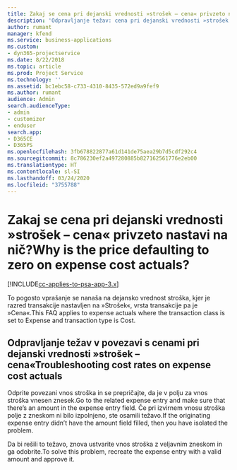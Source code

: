 ```yaml
---
title: Zakaj se cena pri dejanski vrednosti »strošek – cena« privzeto nastavi na nič?
description: 'Odpravljanje težav: cena pri dejanski vrednosti »strošek – cena« se privzeto nastavi na 0.'
author: rumant
manager: kfend
ms.service: business-applications
ms.custom:
- dyn365-projectservice
ms.date: 8/22/2018
ms.topic: article
ms.prod: Project Service
ms.technology: ''
ms.assetid: bc1ebc58-c733-4310-8435-572ed9a9fef9
ms.author: rumant
audience: Admin
search.audienceType:
- admin
- customizer
- enduser
search.app:
- D365CE
- D365PS
ms.openlocfilehash: 3fb678822877a61d141de75aea29b7d5cdf292c4
ms.sourcegitcommit: 8c786230ef2a497280885b827162561776e2eb00
ms.translationtype: HT
ms.contentlocale: sl-SI
ms.lasthandoff: 03/24/2020
ms.locfileid: "3755788"
---
```

# <a name="why-is-the-price-defaulting-to-zero-on-expense-cost-actuals"></a><span data-ttu-id="f16b1-103">Zakaj se cena pri dejanski vrednosti »strošek – cena« privzeto nastavi na nič?</span><span class="sxs-lookup"><span data-stu-id="f16b1-103">Why is the price defaulting to zero on expense cost actuals?</span></span>

[!INCLUDE[cc-applies-to-psa-app-3.x](../includes/cc-applies-to-psa-app-3x.md)]

<span data-ttu-id="f16b1-104">To pogosto vprašanje se nanaša na dejansko vrednost stroška, kjer je razred transakcije nastavljen na »Strošek«, vrsta transakcije pa je »Cena«.</span><span class="sxs-lookup"><span data-stu-id="f16b1-104">This FAQ applies to expense actuals where the transaction class is set to Expense and transaction type is Cost.</span></span>

## <a name="troubleshooting-cost-rates-on-expense-cost-actuals"></a><span data-ttu-id="f16b1-105">Odpravljanje težav v povezavi s cenami pri dejanski vrednosti »strošek – cena«</span><span class="sxs-lookup"><span data-stu-id="f16b1-105">Troubleshooting cost rates on expense cost actuals</span></span>

<span data-ttu-id="f16b1-106">Odprite povezani vnos stroška in se prepričajte, da je v polju za vnos stroška vnesen znesek.</span><span class="sxs-lookup"><span data-stu-id="f16b1-106">Go to the related expense entry and make sure that there’s an amount in the expense entry field.</span></span> <span data-ttu-id="f16b1-107">Če pri izvirnem vnosu stroška polje z zneskom ni bilo izpolnjeno, ste osamili težavo.</span><span class="sxs-lookup"><span data-stu-id="f16b1-107">If the originating expense entry didn’t have the amount field filled, then you have isolated the problem.</span></span>
 
<span data-ttu-id="f16b1-108">Da bi rešili to težavo, znova ustvarite vnos stroška z veljavnim zneskom in ga odobrite.</span><span class="sxs-lookup"><span data-stu-id="f16b1-108">To solve this problem, recreate the expense entry with a valid amount and approve it.</span></span>
